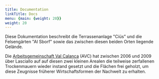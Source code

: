 ```yaml
---
title: Documentation
linkTitle: Docs
menu: {main: {weight: 20}}
weight: 20
---
```


Diese Dokumentation beschreibt die Terrassenanlage "Ciüs" und die Felsengärten "Al Sborf" sowie das zwischen diesen beiden Orten liegende Gelände.

Die [Arbeitsgemeinschaft Val Calanca](https://www.calanca.org) (AVC) hat zwischen 2006 und 2009 über Lasciallo
auf auf diesen zwei kleinen Arealen
die teilweise zerfallenen Trockenmauern wieder
instand gesetzt und die Flächen frei geholzt, um
diese Zeugnisse früherer Wirtschaftsformen der
Nachwelt zu erhalten.
